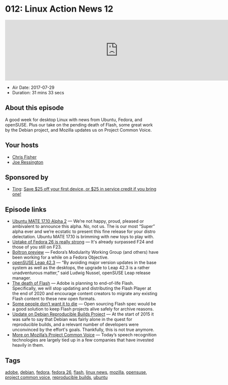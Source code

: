 # 012: Linux Action News 12

<iframe src="https://player.fireside.fm/v2/DAcK9LdX+y3DxFWti?theme=dark" width="740" height="200" frameborder="0" scrolling="no"></iframe>

* Air Date: 2017-07-29
* Duration: 31 mins 33 secs

## About this episode

A good week for desktop Linux with news from Ubuntu, Fedora, and openSUSE. Plus our take on the pending death of Flash, some great work by the Debian project, and Mozilla updates us on Project Common Voice.

## Your hosts
* [Chris Fisher](https://linuxactionnews.com/hosts/chris)
* [Joe Ressington](https://linuxactionnews.com/hosts/joe)

## Sponsored by

  * [Ting](https://linux.ting.com): [Save $25 off your first device, or $25 in service credit if you bring one!](https://linux.ting.com)



## Episode links

  * [Ubuntu MATE 17.10 Alpha 2](https://ubuntu-mate.org/blog/ubuntu-mate-artful-alpha2/ "Ubuntu MATE 17.10 Alpha 2") — We’re not happy, proud, pleased or ambivalent to announce this alpha. No, not us. The is our most “Super” alpha ever and we’re ecstatic to present this fine release for your distro delectation. Ubuntu MATE 17.10 is brimming with new toys to play with. 
  * [Uptake of Fedora 26 is really strong](https://twitter.com/mattdm/status/890644535637712897 "Uptake of Fedora 26 is really strong") — It's already surpassed F24 and those of you still on F23.
  * [Boltron preview](https://fedoramagazine.org/announcing-boltron/ "Boltron preview") — Fedora’s Modularity Working Group (and others) have been working for a while on a Fedora Objective.
  * [openSUSE Leap 42.3](https://news.opensuse.org/2017/07/26/refresh-of-linux-distribution-continues-leveraging-community-enterprise-benefits/ "openSUSE Leap 42.3") — “By avoiding major version updates in the base system as well as the desktops, the upgrade to Leap 42.3 is a rather unadventurous matter,” said Ludwig Nussel, openSUSE Leap release manager.
  * [The death of Flash](https://blogs.adobe.com/conversations/2017/07/adobe-flash-update.html "The death of Flash") — Adobe is planning to end-of-life Flash. Specifically, we will stop updating and distributing the Flash Player at the end of 2020 and encourage content creators to migrate any existing Flash content to these new open formats.
  * [Some people don’t want it to die](https://github.com/pakastin/open-source-flash "Some people don’t want it to die") — Open sourcing Flash spec would be a good solution to keep Flash projects alive safely for archive reasons.
  * [Update on Debian Reproducible Builds Project](https://lwn.net/Articles/728599/ "Update on Debian Reproducible Builds Project") — At the start of 2015 it was safe to say that Debian was fairly alone in the quest for reproducible builds, and a relevant number of developers were unconvinced by the effort's goals. Thankfully, this is not true anymore.
  * [More on Mozilla’s Project Common Voice](https://blog.mozilla.org/blog/2017/07/28/machine-learning-speech-recognition/ "More on Mozilla’s Project Common Voice") — Today’s speech recognition technologies are largely tied up in a few companies that have invested heavily in them.



## Tags

[adobe](https://linuxactionnews.com/tags/adobe), [debian](https://linuxactionnews.com/tags/debian), [fedora](https://linuxactionnews.com/tags/fedora), [fedora 26](https://linuxactionnews.com/tags/fedora%2026), [flash](https://linuxactionnews.com/tags/flash), [linux news](https://linuxactionnews.com/tags/linux%20news), [mozilla](https://linuxactionnews.com/tags/mozilla), [opensuse](https://linuxactionnews.com/tags/opensuse), [project common voice](https://linuxactionnews.com/tags/project%20common%20voice), [reproducible builds](https://linuxactionnews.com/tags/reproducible%20builds), [ubuntu](https://linuxactionnews.com/tags/ubuntu)